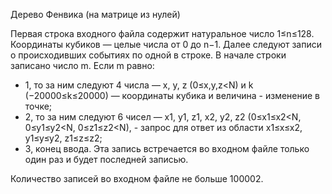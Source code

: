 Дерево Фенвика (на матрице из нулей)

Первая строка входного файла содержит натуральное число 1≤n≤128. Координаты кубиков — целые числа от 0 до n−1.
Далее следуют записи о происходивших событиях по одной в строке. В начале строки записано число m. Если m равно:
- 1, то за ним следуют 4 числа — x, y, z (0≤x,y,z<N) и k (−20000≤k≤20000) — координаты кубика и величина - изменение в точке;
- 2, то за ним следуют 6 чисел — x1, y1, z1, x2, y2, z2 (0≤x1≤x2<N, 0≤y1≤y2<N, 0≤z1≤z2<N), - запрос для ответ из области x1≤x≤x2, y1≤y≤y2, z1≤z≤z2;
- 3, конец ввода. Эта запись встречается во входном файле только один раз и будет последней записью.

Количество записей во входном файле не больше 100002.
